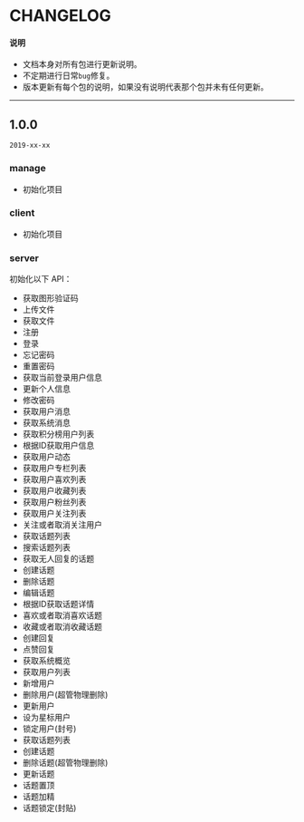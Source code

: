 # CHANGELOG

#### 说明

  * 文档本身对所有包进行更新说明。
  * 不定期进行日常`bug`修复。
  * 版本更新有每个包的说明，如果没有说明代表那个包并未有任何更新。

---

## 1.0.0

`2019-xx-xx`

### manage

  - 初始化项目

### client

  - 初始化项目

### server

初始化以下 API：

  - 获取图形验证码
  - 上传文件
  - 获取文件
  - 注册
  - 登录
  - 忘记密码
  - 重置密码
  - 获取当前登录用户信息
  - 更新个人信息
  - 修改密码
  - 获取用户消息
  - 获取系统消息
  - 获取积分榜用户列表
  - 根据ID获取用户信息
  - 获取用户动态
  - 获取用户专栏列表
  - 获取用户喜欢列表
  - 获取用户收藏列表
  - 获取用户粉丝列表
  - 获取用户关注列表
  - 关注或者取消关注用户
  - 获取话题列表
  - 搜索话题列表
  - 获取无人回复的话题
  - 创建话题
  - 删除话题
  - 编辑话题
  - 根据ID获取话题详情
  - 喜欢或者取消喜欢话题
  - 收藏或者取消收藏话题
  - 创建回复
  - 点赞回复
  - 获取系统概览
  - 获取用户列表
  - 新增用户
  - 删除用户(超管物理删除)
  - 更新用户
  - 设为星标用户
  - 锁定用户(封号)
  - 获取话题列表
  - 创建话题
  - 删除话题(超管物理删除)
  - 更新话题
  - 话题置顶
  - 话题加精
  - 话题锁定(封贴)

